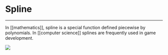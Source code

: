 # Spline
---
In [[mathematics]], spline is a special function defined piecewise by polynomials. In [[computer science]] splines are frequently used in game development.

![](https://www.youtube.com/watch?v=jvPPXbo87ds)

